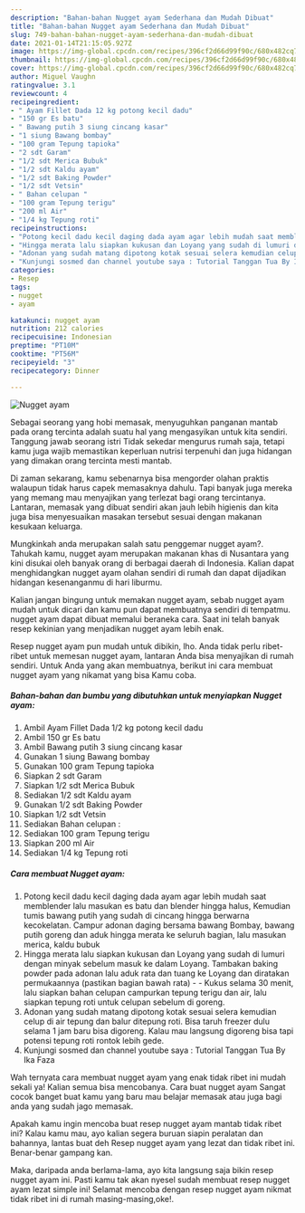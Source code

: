 ```yaml
---
description: "Bahan-bahan Nugget ayam Sederhana dan Mudah Dibuat"
title: "Bahan-bahan Nugget ayam Sederhana dan Mudah Dibuat"
slug: 749-bahan-bahan-nugget-ayam-sederhana-dan-mudah-dibuat
date: 2021-01-14T21:15:05.927Z
image: https://img-global.cpcdn.com/recipes/396cf2d66d99f90c/680x482cq70/nugget-ayam-foto-resep-utama.jpg
thumbnail: https://img-global.cpcdn.com/recipes/396cf2d66d99f90c/680x482cq70/nugget-ayam-foto-resep-utama.jpg
cover: https://img-global.cpcdn.com/recipes/396cf2d66d99f90c/680x482cq70/nugget-ayam-foto-resep-utama.jpg
author: Miguel Vaughn
ratingvalue: 3.1
reviewcount: 4
recipeingredient:
- " Ayam Fillet Dada 12 kg potong kecil dadu"
- "150 gr Es batu"
- " Bawang putih 3 siung cincang kasar"
- "1 siung Bawang bombay"
- "100 gram Tepung tapioka"
- "2 sdt Garam"
- "1/2 sdt Merica Bubuk"
- "1/2 sdt Kaldu ayam"
- "1/2 sdt Baking Powder"
- "1/2 sdt Vetsin"
- " Bahan celupan "
- "100 gram Tepung terigu"
- "200 ml Air"
- "1/4 kg Tepung roti"
recipeinstructions:
- "Potong kecil dadu kecil daging dada ayam agar lebih mudah saat memblender lalu masukan es batu dan blender hingga halus, Kemudian tumis bawang putih yang sudah di cincang hingga berwarna kecokelatan. Campur adonan daging bersama bawang Bombay, bawang putih goreng dan aduk hingga merata ke seluruh bagian, lalu masukan merica, kaldu bubuk"
- "Hingga merata lalu siapkan kukusan dan Loyang yang sudah di lumuri dengan minyak sebelum masuk ke dalam Loyang. Tambakan baking powder pada adonan lalu aduk rata dan tuang ke Loyang dan diratakan permukaannya (pastikan bagian bawah rata)   Kukus selama 30 menit, lalu siapkan bahan celupan campurkan tepung terigu dan air, lalu siapkan tepung roti untuk celupan sebelum di goreng."
- "Adonan yang sudah matang dipotong kotak sesuai selera kemudian celup di air tepung dan balur ditepung roti. Bisa taruh freezer dulu selama 1 jam baru bisa digoreng. Kalau mau langsung digoreng bisa tapi potensi tepung roti rontok lebih gede."
- "Kunjungi sosmed dan channel youtube saya : Tutorial Tanggan Tua By Ika Faza"
categories:
- Resep
tags:
- nugget
- ayam

katakunci: nugget ayam 
nutrition: 212 calories
recipecuisine: Indonesian
preptime: "PT10M"
cooktime: "PT56M"
recipeyield: "3"
recipecategory: Dinner

---
```



![Nugget ayam](https://img-global.cpcdn.com/recipes/396cf2d66d99f90c/680x482cq70/nugget-ayam-foto-resep-utama.jpg)

Sebagai seorang yang hobi memasak, menyuguhkan panganan mantab pada orang tercinta adalah suatu hal yang mengasyikan untuk kita sendiri. Tanggung jawab seorang istri Tidak sekedar mengurus rumah saja, tetapi kamu juga wajib memastikan keperluan nutrisi terpenuhi dan juga hidangan yang dimakan orang tercinta mesti mantab.

Di zaman  sekarang, kamu sebenarnya bisa mengorder olahan praktis walaupun tidak harus capek memasaknya dahulu. Tapi banyak juga mereka yang memang mau menyajikan yang terlezat bagi orang tercintanya. Lantaran, memasak yang dibuat sendiri akan jauh lebih higienis dan kita juga bisa menyesuaikan masakan tersebut sesuai dengan makanan kesukaan keluarga. 



Mungkinkah anda merupakan salah satu penggemar nugget ayam?. Tahukah kamu, nugget ayam merupakan makanan khas di Nusantara yang kini disukai oleh banyak orang di berbagai daerah di Indonesia. Kalian dapat menghidangkan nugget ayam olahan sendiri di rumah dan dapat dijadikan hidangan kesenanganmu di hari liburmu.

Kalian jangan bingung untuk memakan nugget ayam, sebab nugget ayam mudah untuk dicari dan kamu pun dapat membuatnya sendiri di tempatmu. nugget ayam dapat dibuat memalui beraneka cara. Saat ini telah banyak resep kekinian yang menjadikan nugget ayam lebih enak.

Resep nugget ayam pun mudah untuk dibikin, lho. Anda tidak perlu ribet-ribet untuk memesan nugget ayam, lantaran Anda bisa menyajikan di rumah sendiri. Untuk Anda yang akan membuatnya, berikut ini cara membuat nugget ayam yang nikamat yang bisa Kamu coba.

<!--inarticleads1-->

##### Bahan-bahan dan bumbu yang dibutuhkan untuk menyiapkan Nugget ayam:

1. Ambil  Ayam Fillet Dada 1/2 kg potong kecil dadu
1. Ambil 150 gr Es batu
1. Ambil  Bawang putih 3 siung cincang kasar
1. Gunakan 1 siung Bawang bombay
1. Gunakan 100 gram Tepung tapioka
1. Siapkan 2 sdt Garam
1. Siapkan 1/2 sdt Merica Bubuk
1. Sediakan 1/2 sdt Kaldu ayam
1. Gunakan 1/2 sdt Baking Powder
1. Siapkan 1/2 sdt Vetsin
1. Sediakan  Bahan celupan :
1. Sediakan 100 gram Tepung terigu
1. Siapkan 200 ml Air
1. Sediakan 1/4 kg Tepung roti




<!--inarticleads2-->

##### Cara membuat Nugget ayam:

1. Potong kecil dadu kecil daging dada ayam agar lebih mudah saat memblender lalu masukan es batu dan blender hingga halus, Kemudian tumis bawang putih yang sudah di cincang hingga berwarna kecokelatan. Campur adonan daging bersama bawang Bombay, bawang putih goreng dan aduk hingga merata ke seluruh bagian, lalu masukan merica, kaldu bubuk
1. Hingga merata lalu siapkan kukusan dan Loyang yang sudah di lumuri dengan minyak sebelum masuk ke dalam Loyang. Tambakan baking powder pada adonan lalu aduk rata dan tuang ke Loyang dan diratakan permukaannya (pastikan bagian bawah rata)  -  - Kukus selama 30 menit, lalu siapkan bahan celupan campurkan tepung terigu dan air, lalu siapkan tepung roti untuk celupan sebelum di goreng.
1. Adonan yang sudah matang dipotong kotak sesuai selera kemudian celup di air tepung dan balur ditepung roti. Bisa taruh freezer dulu selama 1 jam baru bisa digoreng. Kalau mau langsung digoreng bisa tapi potensi tepung roti rontok lebih gede.
1. Kunjungi sosmed dan channel youtube saya : Tutorial Tanggan Tua By Ika Faza




Wah ternyata cara membuat nugget ayam yang enak tidak ribet ini mudah sekali ya! Kalian semua bisa mencobanya. Cara buat nugget ayam Sangat cocok banget buat kamu yang baru mau belajar memasak atau juga bagi anda yang sudah jago memasak.

Apakah kamu ingin mencoba buat resep nugget ayam mantab tidak ribet ini? Kalau kamu mau, ayo kalian segera buruan siapin peralatan dan bahannya, lantas buat deh Resep nugget ayam yang lezat dan tidak ribet ini. Benar-benar gampang kan. 

Maka, daripada anda berlama-lama, ayo kita langsung saja bikin resep nugget ayam ini. Pasti kamu tak akan nyesel sudah membuat resep nugget ayam lezat simple ini! Selamat mencoba dengan resep nugget ayam nikmat tidak ribet ini di rumah masing-masing,oke!.

